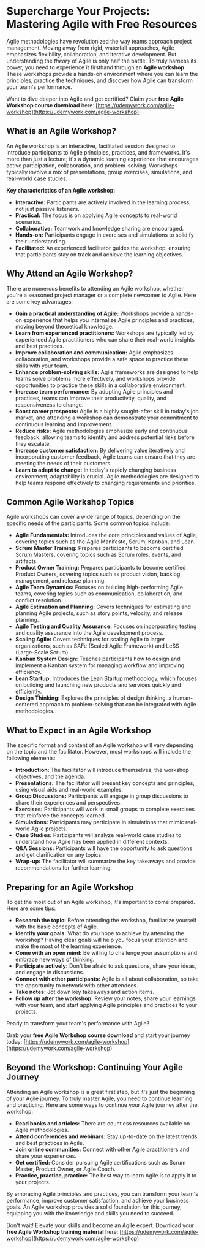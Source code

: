 # Supercharge Your Projects: Mastering Agile with Free Resources

Agile methodologies have revolutionized the way teams approach project management. Moving away from rigid, waterfall approaches, Agile emphasizes flexibility, collaboration, and iterative development. But understanding the *theory* of Agile is only half the battle. To truly harness its power, you need to experience it firsthand through an **Agile workshop**. These workshops provide a hands-on environment where you can learn the principles, practice the techniques, and discover how Agile can transform your team's performance.

Want to dive deeper into Agile and get certified? Claim your **free Agile Workshop course download** here: [https://udemywork.com/agile-workshop](https://udemywork.com/agile-workshop)

## What is an Agile Workshop?

An Agile workshop is an interactive, facilitated session designed to introduce participants to Agile principles, practices, and frameworks. It's more than just a lecture; it's a dynamic learning experience that encourages active participation, collaboration, and problem-solving. Workshops typically involve a mix of presentations, group exercises, simulations, and real-world case studies.

**Key characteristics of an Agile workshop:**

*   **Interactive:** Participants are actively involved in the learning process, not just passive listeners.
*   **Practical:** The focus is on applying Agile concepts to real-world scenarios.
*   **Collaborative:** Teamwork and knowledge sharing are encouraged.
*   **Hands-on:** Participants engage in exercises and simulations to solidify their understanding.
*   **Facilitated:** An experienced facilitator guides the workshop, ensuring that participants stay on track and achieve the learning objectives.

## Why Attend an Agile Workshop?

There are numerous benefits to attending an Agile workshop, whether you're a seasoned project manager or a complete newcomer to Agile. Here are some key advantages:

*   **Gain a practical understanding of Agile:** Workshops provide a hands-on experience that helps you internalize Agile principles and practices, moving beyond theoretical knowledge.
*   **Learn from experienced practitioners:** Workshops are typically led by experienced Agile practitioners who can share their real-world insights and best practices.
*   **Improve collaboration and communication:** Agile emphasizes collaboration, and workshops provide a safe space to practice these skills with your team.
*   **Enhance problem-solving skills:** Agile frameworks are designed to help teams solve problems more effectively, and workshops provide opportunities to practice these skills in a collaborative environment.
*   **Increase team performance:** By adopting Agile principles and practices, teams can improve their productivity, quality, and responsiveness to change.
*   **Boost career prospects:** Agile is a highly sought-after skill in today's job market, and attending a workshop can demonstrate your commitment to continuous learning and improvement.
*   **Reduce risks:** Agile methodologies emphasize early and continuous feedback, allowing teams to identify and address potential risks before they escalate.
*   **Increase customer satisfaction:** By delivering value iteratively and incorporating customer feedback, Agile teams can ensure that they are meeting the needs of their customers.
*   **Learn to adapt to change:** In today's rapidly changing business environment, adaptability is crucial. Agile methodologies are designed to help teams respond effectively to changing requirements and priorities.

## Common Agile Workshop Topics

Agile workshops can cover a wide range of topics, depending on the specific needs of the participants. Some common topics include:

*   **Agile Fundamentals:** Introduces the core principles and values of Agile, covering topics such as the Agile Manifesto, Scrum, Kanban, and Lean.
*   **Scrum Master Training:** Prepares participants to become certified Scrum Masters, covering topics such as Scrum roles, events, and artifacts.
*   **Product Owner Training:** Prepares participants to become certified Product Owners, covering topics such as product vision, backlog management, and release planning.
*   **Agile Team Dynamics:** Focuses on building high-performing Agile teams, covering topics such as communication, collaboration, and conflict resolution.
*   **Agile Estimation and Planning:** Covers techniques for estimating and planning Agile projects, such as story points, velocity, and release planning.
*   **Agile Testing and Quality Assurance:** Focuses on incorporating testing and quality assurance into the Agile development process.
*   **Scaling Agile:** Covers techniques for scaling Agile to larger organizations, such as SAFe (Scaled Agile Framework) and LeSS (Large-Scale Scrum).
*   **Kanban System Design:** Teaches participants how to design and implement a Kanban system for managing workflow and improving efficiency.
*   **Lean Startup:** Introduces the Lean Startup methodology, which focuses on building and launching new products and services quickly and efficiently.
*   **Design Thinking:** Explores the principles of design thinking, a human-centered approach to problem-solving that can be integrated with Agile methodologies.

## What to Expect in an Agile Workshop

The specific format and content of an Agile workshop will vary depending on the topic and the facilitator. However, most workshops will include the following elements:

*   **Introduction:** The facilitator will introduce themselves, the workshop objectives, and the agenda.
*   **Presentations:** The facilitator will present key concepts and principles, using visual aids and real-world examples.
*   **Group Discussions:** Participants will engage in group discussions to share their experiences and perspectives.
*   **Exercises:** Participants will work in small groups to complete exercises that reinforce the concepts learned.
*   **Simulations:** Participants may participate in simulations that mimic real-world Agile projects.
*   **Case Studies:** Participants will analyze real-world case studies to understand how Agile has been applied in different contexts.
*   **Q&A Sessions:** Participants will have the opportunity to ask questions and get clarification on any topics.
*   **Wrap-up:** The facilitator will summarize the key takeaways and provide recommendations for further learning.

## Preparing for an Agile Workshop

To get the most out of an Agile workshop, it's important to come prepared. Here are some tips:

*   **Research the topic:** Before attending the workshop, familiarize yourself with the basic concepts of Agile.
*   **Identify your goals:** What do you hope to achieve by attending the workshop? Having clear goals will help you focus your attention and make the most of the learning experience.
*   **Come with an open mind:** Be willing to challenge your assumptions and embrace new ways of thinking.
*   **Participate actively:** Don't be afraid to ask questions, share your ideas, and engage in discussions.
*   **Connect with other participants:** Agile is all about collaboration, so take the opportunity to network with other attendees.
*   **Take notes:** Jot down key takeaways and action items.
*   **Follow up after the workshop:** Review your notes, share your learnings with your team, and start applying Agile principles and practices to your projects.

Ready to transform your team's performance with Agile?

Grab your **free Agile Workshop course download** and start your journey today: [https://udemywork.com/agile-workshop](https://udemywork.com/agile-workshop)

## Beyond the Workshop: Continuing Your Agile Journey

Attending an Agile workshop is a great first step, but it's just the beginning of your Agile journey. To truly master Agile, you need to continue learning and practicing. Here are some ways to continue your Agile journey after the workshop:

*   **Read books and articles:** There are countless resources available on Agile methodologies.
*   **Attend conferences and webinars:** Stay up-to-date on the latest trends and best practices in Agile.
*   **Join online communities:** Connect with other Agile practitioners and share your experiences.
*   **Get certified:** Consider pursuing Agile certifications such as Scrum Master, Product Owner, or Agile Coach.
*   **Practice, practice, practice:** The best way to learn Agile is to apply it to your projects.

By embracing Agile principles and practices, you can transform your team's performance, improve customer satisfaction, and achieve your business goals. An Agile workshop provides a solid foundation for this journey, equipping you with the knowledge and skills you need to succeed.

Don't wait! Elevate your skills and become an Agile expert. Download your **free Agile Workshop training material** here: [https://udemywork.com/agile-workshop](https://udemywork.com/agile-workshop)
